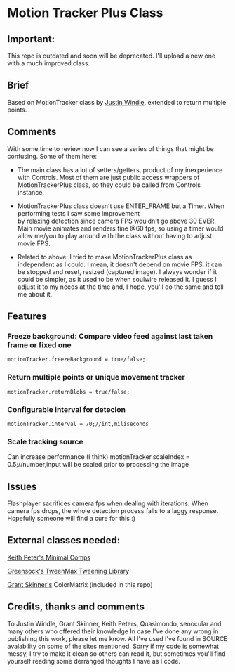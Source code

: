 # Motion Tracker Plus Class #

## Important:
This repo is outdated and soon will be deprecated. I'll upload a new one with a much improved class.

## Brief

Based on MotionTracker class by [Justin Windle](http://blog.soulwire.co.uk), extended to return multiple points.

## Comments

With some time to review now I can see a series of things that might be confusing. Some of them here:  

  * The main class has a lot of setters/getters, product of my inexperience with Controls. Most of them are just public
access wrappers of MotionTrackerPlus class, so they could be called from Controls instance.  

  * MotionTrackerPlus class doesn't use ENTER_FRAME but a Timer. When performing tests I saw some improvement  
by relaxing detection since camera FPS wouldn't go above 30 EVER. Main movie animates and renders fine @60 fps, so using
a timer would allow me/you to play around with the class without having to adjust movie FPS.  

  * Related to above: I tried to make MotionTrackerPlus class as independent as I could. I mean, it doesn't depend on
movie FPS, it can be stopped and reset, resized (captured image). I always wonder if it could be simpler, as it used to
be when soulwire released it. I guess I adjust it to my needs at the time and, I hope, you'll do the same and tell me
about it.

## Features

### Freeze background: Compare video feed against last taken frame or fixed one
	motionTracker.freezeBackground = true/false;
### Return multiple points or unique movement tracker
	motionTracker.returnBlobs = true/false;
### Configurable interval for detecion
	motionTracker.interval = 70;//int,miliseconds
### Scale tracking source
Can increase performance (I think)
	motionTracker.scaleIndex = 0.5;//number,input will be scaled prior to processing the image

## Issues
Flashplayer sacrifices camera fps when dealing with iterations. When camera fps drops, the whole detection
process falls to a laggy response. Hopefully someone will find a cure for this :)

## External classes needed:
[Keith Peter's Minimal Comps](http://www.minimalcomps.com/)

[Greensock's TweenMax Tweening Library](http://www.greensock.com/tweenmax/)

[Grant Skinner's](http://gskinner.com/blog) ColorMatrix (included in this repo)

## Credits, thanks and comments
To Justin Windle, Grant Skinner, Keith Peters, Quasimondo, senocular and many others who offered their knowledge
In case I've done any wrong in publishing this work, please let me know. All I've used I've found in SOURCE
avalability on some of the sites mentioned.
Sorry if my code is somewhat messy, I try to make it clean so others can read it, but sometimes
you'll find yourself reading some derranged thoughts I have as I code.
